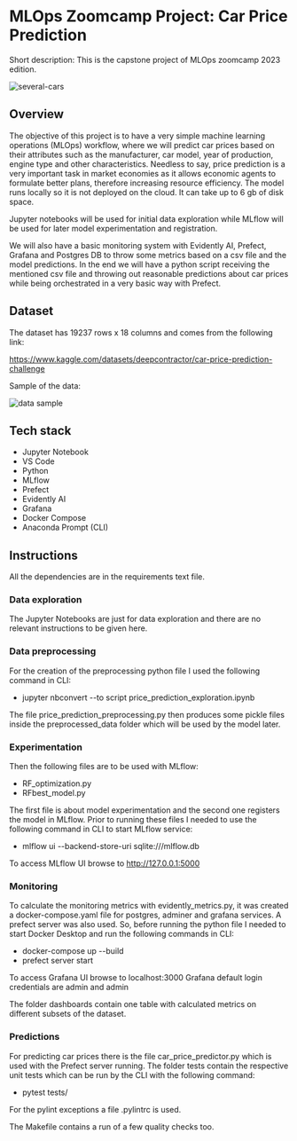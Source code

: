 # MLOps Zoomcamp Project: Car Price Prediction
Short description: This is the capstone project of MLOps zoomcamp 2023 edition.

![several-cars](https://github.com/Sebasfac/mlops_zoomcamp_project_car_price_prediction/assets/48665389/a13cd8e2-12f5-42e7-984e-c270feacee2b)


## Overview
The objective of this project is to have a very simple machine learning operations (MLOps) workflow, where we will predict car prices based on their attributes such as the manufacturer, car model, year of production, engine type and other characteristics. Needless to say, price prediction is a very important task in market economies as it allows economic agents to formulate better plans, therefore increasing resource efficiency. The model runs locally so it is not deployed on the cloud. It can take up to 6 gb of disk space.

Jupyter notebooks will be used for initial data exploration while MLflow will be used for later model experimentation and registration.

We will also have a basic monitoring system with Evidently AI, Prefect, Grafana and Postgres DB to throw some metrics based on a csv file and the model predictions.
In the end we will have a python script receiving the mentioned csv file and throwing out reasonable predictions about car prices while being orchestrated in a very basic way with Prefect.

## Dataset
The dataset has 19237 rows x 18 columns and comes from the following link:

https://www.kaggle.com/datasets/deepcontractor/car-price-prediction-challenge

Sample of the data:

![data sample](https://github.com/Sebasfac/mlops_zoomcamp_project_car_price_prediction/assets/48665389/d70669ac-64d4-41a7-acd2-ecadd2ec878c)


## Tech stack
* Jupyter Notebook
* VS Code
* Python
* MLflow
* Prefect
* Evidently AI
* Grafana
* Docker Compose
* Anaconda Prompt (CLI)

## Instructions
All the dependencies are in the requirements text file.

### Data exploration

The Jupyter Notebooks are just for data exploration and there are no relevant instructions to be given here.

### Data preprocessing

For the creation of the preprocessing python file I used the following command in CLI:

* jupyter nbconvert --to script price_prediction_exploration.ipynb

The file price_prediction_preprocessing.py then produces some pickle files inside the preprocessed_data folder which will be used by the model later.

### Experimentation

Then the following files are to be used with MLflow:

* RF_optimization.py
* RFbest_model.py

The first file is about model experimentation and the second one registers the model in MLflow. Prior to running these files I needed to use the following command in CLI to start MLflow service:

* mlflow ui --backend-store-uri sqlite:///mlflow.db

To access MLflow UI browse to http://127.0.0.1:5000

### Monitoring
To calculate the monitoring metrics with evidently_metrics.py, it was created a docker-compose.yaml file for postgres, adminer and grafana services. A prefect server was also used. So, before running the python file I needed to start Docker Desktop and run the following commands in CLI:

* docker-compose up --build
* prefect server start

To access Grafana UI browse to localhost:3000
Grafana default login credentials are admin and admin

The folder dashboards contain one table with calculated metrics on different subsets of the dataset.

### Predictions
For predicting car prices there is the file car_price_predictor.py which is used with the Prefect server running.
The folder tests contain the respective unit tests which can be run by the CLI with the following command:

* pytest tests/

For the pylint exceptions a file .pylintrc is used.

The Makefile contains a run of a few quality checks too.
